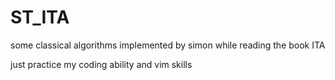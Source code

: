 # ST_ITA

some classical algorithms implemented by simon while reading the book ITA

just practice my coding ability and vim skills


